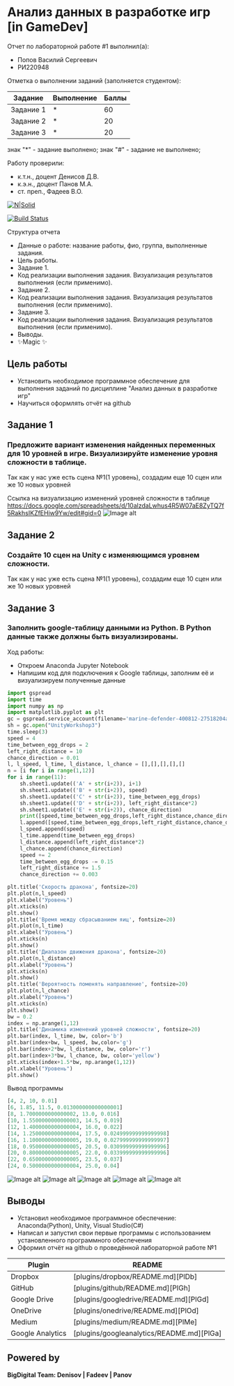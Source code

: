 # Анализ данных в разработке игр [in GameDev]
Отчет по лабораторной работе #1 выполнил(а):
- Попов Василий Сергеевич
- РИ220948
  
Отметка о выполнении заданий (заполняется студентом):

| Задание | Выполнение | Баллы |
| ------ | ------ | ------ |
| Задание 1 | * | 60 |
| Задание 2 | * | 20 |
| Задание 3 | * | 20 |

знак "*" - задание выполнено; знак "#" - задание не выполнено;

Работу проверили:
- к.т.н., доцент Денисов Д.В.
- к.э.н., доцент Панов М.А.
- ст. преп., Фадеев В.О.

[![N|Solid](https://cldup.com/dTxpPi9lDf.thumb.png)](https://nodesource.com/products/nsolid)

[![Build Status](https://travis-ci.org/joemccann/dillinger.svg?branch=master)](https://travis-ci.org/joemccann/dillinger)

Структура отчета

- Данные о работе: название работы, фио, группа, выполненные задания.
- Цель работы.
- Задание 1.
- Код реализации выполнения задания. Визуализация результатов выполнения (если применимо).
- Задание 2.
- Код реализации выполнения задания. Визуализация результатов выполнения (если применимо).
- Задание 3.
- Код реализации выполнения задания. Визуализация результатов выполнения (если применимо).
- Выводы.
- ✨Magic ✨

## Цель работы
- Установить необходимое программное обеспечение для выполнения заданий по дисциплине "Анализ данных в разработке игр"
- Научиться оформлять отчёт на github

## Задание 1
### Предложите вариант изменения найденных переменных для 10 уровней в игре. Визуализируйте изменение уровня сложности в таблице.
Так как у нас уже есть сцена №1(1 уровень), создадим еще 10 сцен или же 10 новых уровней

Ссылка на визуализацию изменений уровней сложности в таблице
https://docs.google.com/spreadsheets/d/10alzdaLwhus4R5W07aE8ZyTQ7f5RakhsIKZfEHiw9Yw/edit#gid=0
![Image alt](https://github.com/prepref/UrFU-GameAnalysis/raw/main/github-screenshots/PythonWork1.png)

## Задание 2
### Создайте 10 сцен на Unity с изменяющимся уровнем сложности.
Так как у нас уже есть сцена №1(1 уровень), создадим еще 10 сцен или же 10 новых уровней



## Задание 3
### Заполнить google-таблицу данными из Python. В Python данные также должны быть визуализированы.
Ход работы:
- Откроем Anaconda Jupyter Notebook
- Напишим код для подключения к Google таблицы, заполним её и визуализируем полученные данные

```py
import gspread
import time
import numpy as np
import matplotlib.pyplot as plt
gc = gspread.service_account(filename='marine-defender-400812-27518204a81b.json')
sh = gc.open("UnityWorkshop3")
time.sleep(3)
speed = 4
time_between_egg_drops = 2
left_right_distance = 10
chance_direction = 0.01
l, l_speed, l_time, l_distance, l_chance = [],[],[],[],[]
n = [i for i in range(1,12)]
for i in range(11):
    sh.sheet1.update(('A' + str(i+2)), i+1)
    sh.sheet1.update(('B' + str(i+2)), speed)
    sh.sheet1.update(('C' + str(i+2)), time_between_egg_drops)
    sh.sheet1.update(('D' + str(i+2)), left_right_distance*2)
    sh.sheet1.update(('E' + str(i+2)), chance_direction)
    print([speed,time_between_egg_drops,left_right_distance,chance_direction])
    l.append([speed,time_between_egg_drops,left_right_distance,chance_direction])
    l_speed.append(speed)
    l_time.append(time_between_egg_drops)
    l_distance.append(left_right_distance*2)
    l_chance.append(chance_direction)
    speed += 2
    time_between_egg_drops -= 0.15
    left_right_distance += 1.5
    chance_direction += 0.003

plt.title('Скорость дракона', fontsize=20)
plt.plot(n,l_speed)
plt.xlabel("Уровень")
plt.xticks(n)
plt.show()
plt.title('Время между сбрасыванием яиц', fontsize=20)
plt.plot(n,l_time)
plt.xlabel("Уровень")
plt.xticks(n)
plt.show()
plt.title('Диапазон движения дракона', fontsize=20)
plt.plot(n,l_distance)
plt.xlabel("Уровень")
plt.xticks(n)
plt.show()
plt.title('Вероятность поменять направление', fontsize=20)
plt.plot(n,l_chance)
plt.xlabel("Уровень")
plt.xticks(n)
plt.show()
bw = 0.2
index = np.arange(1,12)
plt.title('Динамика изменений уровней сложности', fontsize=20)
plt.bar(index, l_time, bw, color='b')
plt.bar(index+bw, l_speed, bw,color='g')
plt.bar(index+2*bw, l_distance, bw, color='r')
plt.bar(index+3*bw, l_chance, bw, color='yellow')
plt.xticks(index+1.5*bw, np.arange(1,12))
plt.xlabel("Уровень")
plt.show()
```
Вывод программы
```py
[4, 2, 10, 0.01]
[6, 1.85, 11.5, 0.013000000000000001]
[8, 1.7000000000000002, 13.0, 0.016]
[10, 1.5500000000000003, 14.5, 0.019]
[12, 1.4000000000000004, 16.0, 0.022]
[14, 1.2500000000000004, 17.5, 0.024999999999999998]
[16, 1.1000000000000005, 19.0, 0.027999999999999997]
[18, 0.9500000000000005, 20.5, 0.030999999999999996]
[20, 0.8000000000000005, 22.0, 0.033999999999999996]
[22, 0.6500000000000005, 23.5, 0.037]
[24, 0.5000000000000004, 25.0, 0.04]
```
![Image alt](https://github.com/prepref/UrFU-GameAnalysis/raw/main/github-screenshots/speed_drakon.png)
![Image alt](https://github.com/prepref/UrFU-GameAnalysis/raw/main/github-screenshots/time_between_eggs.png)
![Image alt](https://github.com/prepref/UrFU-GameAnalysis/raw/main/github-screenshots/drakon_range.png)
![Image alt](https://github.com/prepref/UrFU-GameAnalysis/raw/main/github-screenshots/chance_direction.png)
![Image alt](https://github.com/prepref/UrFU-GameAnalysis/raw/main/github-screenshots/dynamic_change_levels.png)

## Выводы

- Установил необходимое программное обеспечение: Anaconda(Python), Unity, Visual Studio(C#) 
- Написал и запустил свои первые программы с использованием установленного программного обеспечения
- Оформил отчёт на github о проведённой лабораторной работе №1

| Plugin | README |
| ------ | ------ |
| Dropbox | [plugins/dropbox/README.md][PlDb] |
| GitHub | [plugins/github/README.md][PlGh] |
| Google Drive | [plugins/googledrive/README.md][PlGd] |
| OneDrive | [plugins/onedrive/README.md][PlOd] |
| Medium | [plugins/medium/README.md][PlMe] |
| Google Analytics | [plugins/googleanalytics/README.md][PlGa] |

## Powered by

**BigDigital Team: Denisov | Fadeev | Panov**
